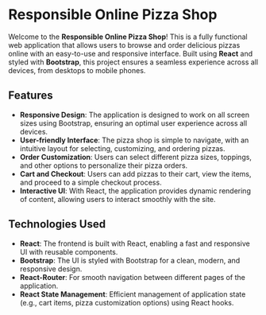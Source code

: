 



# Responsible Online Pizza Shop

Welcome to the **Responsible Online Pizza Shop**! This is a fully functional web application that allows users to browse and order delicious pizzas online with an easy-to-use and responsive interface. 
Built using **React** and styled with **Bootstrap**, this project ensures a seamless experience across all devices, from desktops to mobile phones.

## Features

- **Responsive Design**: The application is designed to work on all screen sizes using Bootstrap, ensuring an optimal user experience across all devices.
- **User-friendly Interface**: The pizza shop is simple to navigate, with an intuitive layout for selecting, customizing, and ordering pizzas.
- **Order Customization**: Users can select different pizza sizes, toppings, and other options to personalize their pizza orders.
- **Cart and Checkout**: Users can add pizzas to their cart, view the items, and proceed to a simple checkout process.
- **Interactive UI**: With React, the application provides dynamic rendering of content, allowing users to interact smoothly with the site.
  
## Technologies Used

- **React**: The frontend is built with React, enabling a fast and responsive UI with reusable components.
- **Bootstrap**: The UI is styled with Bootstrap for a clean, modern, and responsive design.
- **React-Router**: For smooth navigation between different pages of the application.
- **React State Management**: Efficient management of application state (e.g., cart items, pizza customization options) using React hooks.




    





